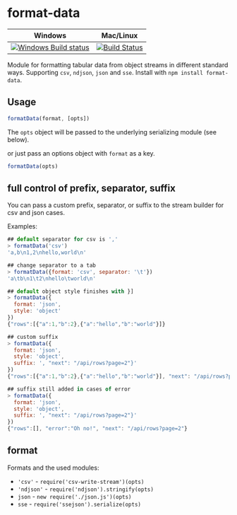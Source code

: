 # format-data
Windows | Mac/Linux
------- | ---------
[![Windows Build status](http://img.shields.io/appveyor/ci/finnp/format-data.svg)](https://ci.appveyor.com/project/finnp/format-data/branch/master) | [![Build Status](https://travis-ci.org/finnp/format-data.svg?branch=master)](https://travis-ci.org/finnp/format-data)

Module for formatting tabular data from object streams in different standard ways.
Supporting `csv`, `ndjson`, `json` and `sse`. Install with `npm install format-data`.

## Usage

```js
formatData(format, [opts])
```
The `opts` object will be passed to the underlying serializing module (see below).


or just pass an options object with `format` as a key.

```js
formatData(opts)
```

## full control of prefix, separator, suffix

You can pass a custom prefix, separator, or suffix to the stream builder for csv and json cases.

Examples:

```js
## default separator for csv is ','
> formatData('csv')
'a,b\n1,2\nhello,world\n'

## change separator to a tab
> formatData({format: 'csv', separator: '\t'})
'a\tb\n1\t2\nhello\tworld\n'

## default object style finishes with }]
> formatData({
  format: 'json',
  style: 'object'
})
{"rows":[{"a":1,"b":2},{"a":"hello","b":"world"}]}

## custom suffix
> formatData({
  format: 'json',
  style: 'object',
  suffix: ', "next": "/api/rows?page=2"}'
})
{"rows":[{"a":1,"b":2},{"a":"hello","b":"world"}], "next": "/api/rows?page=2"}

## suffix still added in cases of error
> formatData({
  format: 'json',
  style: 'object',
  suffix: ', "next": "/api/rows?page=2"}'
})
{"rows":[], "error":"Oh no!", "next": "/api/rows?page=2"}

```



## format

Formats and the used modules:

* `'csv'`  - `require('csv-write-stream')(opts)`
* `'ndjson'` - `require('ndjson').stringify(opts)`
* `json` - `new require('./json.js')(opts)`
* `sse` - `require('ssejson').serialize(opts)`
